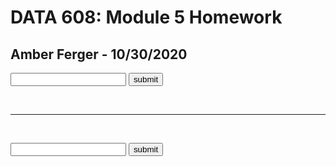 <html>

<head><title>Simple webpage with java</title></head>

<body>

<h1>DATA 608: Module 5 Homework </h1>
<h2>Amber Ferger - 10/30/2020 </h2>

<!------------- FUNCTIONS ------------->
<script type="text/javascript">
// https://www.freecodecamp.org/news/how-to-reverse-a-string-in-javascript-in-3-different-ways-75e4763c68cb/
function reverseString(str) {
    // Step 1. Use the split() method to return a new array
    var splitString = str.split(""); 
 
    // Step 2. Use the reverse() method to reverse the new created array
    var reverseArray = splitString.reverse(); 
 
    // Step 3. Use the join() method to join all elements of the array into a string
    var joinArray = reverseArray.join(""); 
    
    //Step 4. Return the reversed string
    return 'Reversed word: '+joinArray; 
}

// get 20 multiples for a given input
function getMultiples(num){
	var numMult = 20;
	var numList = [];
	tableStr = ''
	
	tableStr = ''
	
	for (var i = 1; i <= numMult; i++) {
		
		var mult = num*i
		numList.push(mult); 	// append each multiple
			
		if (i% 4 == 0) {
			tableStr += '<td>'+ mult + '</td></tr>'
		} else if (i % 4 == 1){
			tableStr += '<tr><td>'+ mult + '</td>'
		}else {
			tableStr += '<td>'+ mult + '</td>'
		}
  }
  
  return '<table>'+tableStr+'</table>'
  //return numList
}


// button clicks
function returnReversed(){
    var t = document.getElementById("target");
    t.innerHTML = reverseString(document.getElementById('word').value);
}

function returnTable(){
    var t = document.getElementById("numbertarget");
    t.innerHTML = getMultiples(document.getElementById('num').value);	
}
</script>



<!------------- PROBLEM 1 ------------->
<script type="text/javascript">
document.write('<p><b> (1) Create a function to reverse any word you type in. </b></p>');
document.write('<p> Please type a word: </p>')
</script>


<!-- Word button -->
<p>
<form>
    <input id="word" type="string">
    <input type="button" value="submit" onClick="returnReversed();">
</form>
</p>
<div id="target"></div>


<br>
<hr class="solid">
<br>


<!------------- PROBLEM 2 ------------->
<script type="text/javascript">
document.write('<p><b> (2) Create a function that takes an input number and prints a table with the first 20 multiples. </b></p>');
document.write('<p> Please type a number: </p>')
</script>

<!-- Number button -->
<p>
<form>
    <input id="num" type="number">
    <input type="button" value="submit" onClick="returnTable();">
</form>
</p>
<div id="numbertarget"></div>




</body>
</html>

